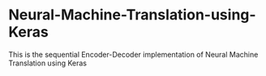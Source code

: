 # Neural-Machine-Translation-using-Keras
This is the sequential Encoder-Decoder implementation of Neural Machine Translation using Keras
